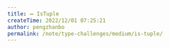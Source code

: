 ```yaml
---
title: ➖ IsTuple
createTime: 2022/12/01 07:25:21
author: pengzhanbo
permalink: /note/type-challenges/medium/is-tuple/
---
```

